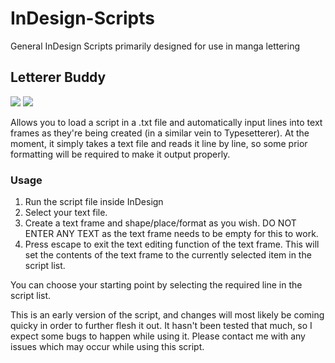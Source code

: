 # InDesign-Scripts
General InDesign Scripts primarily designed for use in manga lettering

## Letterer Buddy
![](https://i.imgur.com/GlA0Mjr.png) ![](https://i.imgur.com/qwmELup.png) 

Allows you to load a script in a .txt file and automatically input lines into text frames as they're being created (in a similar vein to Typesetterer). At the moment, it simply takes a text file and reads it line by line, so some prior formatting will be required to make it output properly.

### Usage
1) Run the script file inside InDesign
2) Select your text file.
3) Create a text frame and shape/place/format as you wish. DO NOT ENTER ANY TEXT as the text frame needs to be empty for this to work.
4) Press escape to exit the text editing function of the text frame. This will set the contents of the text frame to the currently selected item in the script list.

You can choose your starting point by selecting the required line in the script list.

This is an early version of the script, and changes will most likely be coming quicky in order to further flesh it out. It hasn't been tested that much, so I expect some bugs to happen while using it. Please contact me with any issues which may occur while using this script.
